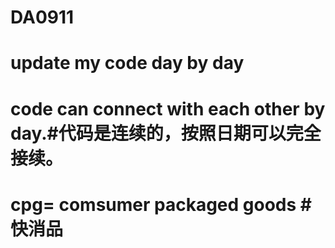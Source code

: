 # DA0911
# update my code day by day
# code can connect with each other by day.#代码是连续的，按照日期可以完全接续。
# cpg= comsumer packaged goods #快消品
